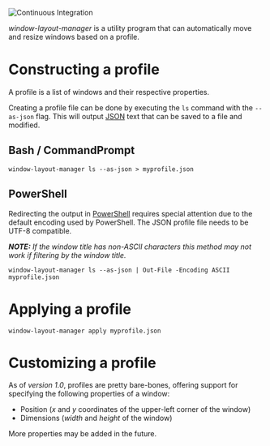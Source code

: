 ![Continuous Integration](https://github.com/erichschroeter/window-layout-manager/workflows/Continuous%20Integration/badge.svg)

_window-layout-manager_ is a utility program that can automatically move and resize windows based on a profile.

# Constructing a profile

A profile is a list of windows and their respective properties.

Creating a profile file can be done by executing the `ls` command with the `--as-json` flag.
This will output [JSON](http://json.org/) text that can be saved to a file and modified.

## Bash / CommandPrompt

    window-layout-manager ls --as-json > myprofile.json

## PowerShell

Redirecting the output in [PowerShell](https://docs.microsoft.com/en-us/powershell/) requires special attention due to the default encoding used by PowerShell.
The JSON profile file needs to be UTF-8 compatible.

_**NOTE:** If the window title has non-ASCII characters this method may not work if filtering by the window title._

    window-layout-manager ls --as-json | Out-File -Encoding ASCII myprofile.json

# Applying a profile

    window-layout-manager apply myprofile.json

# Customizing a profile

As of _version 1.0_, profiles are pretty bare-bones, offering support for specifying the following properties of a window:

* Position (_x_ and _y_ coordinates of the upper-left corner of the window)
* Dimensions (_width_ and _height_ of the window)

More properties may be added in the future.
